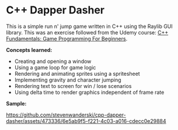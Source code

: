 # C++ Dapper Dasher

This is a simple run n' jump game written in C++ using the Raylib GUI library. This was an exercise followed from the Udemy course: [C++ Fundamentals: Game Programming For Beginners](https://www.udemy.com/course/cpp-fundamentals).

**Concepts learned:**
* Creating and opening a window
* Using a game loop for game logic
* Rendering and animating sprites using a spritesheet
* Implementing gravity and character jumping
* Rendering text to screen for win / lose scenarios
* Using delta time to render graphics independent of frame rate

**Sample:**

https://github.com/stevenwanderski/cpp-dapper-dasher/assets/473336/6e5ab9f5-f221-4c03-a016-cdecc0e29884
